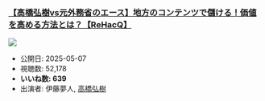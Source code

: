 ### [【高橋弘樹vs元外務省のエース】地方のコンテンツで儲ける！価値を高める方法とは？【ReHacQ】](https://www.youtube.com/watch?v=QdrwEObi_H0)
[![](https://img.youtube.com/vi/QdrwEObi_H0/sddefault.jpg)](https://www.youtube.com/watch?v=QdrwEObi_H0)
-   公開日: 2025-05-07
-   視聴数: 52,178
-   **いいね数: 639**
-   出演者: 伊藤夢人, [高橋弘樹](/rehacq_fan/people/高橋弘樹 "wikilink")
